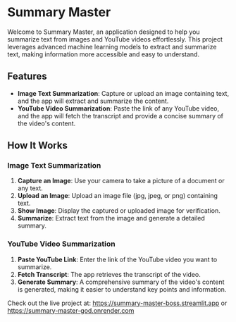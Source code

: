 # Summary Master

Welcome to Summary Master, an application designed to help you summarize text from images and YouTube videos effortlessly. This project leverages advanced machine learning models to extract and summarize text, making information more accessible and easy to understand.

## Features

- **Image Text Summarization**: Capture or upload an image containing text, and the app will extract and summarize the content.
- **YouTube Video Summarization**: Paste the link of any YouTube video, and the app will fetch the transcript and provide a concise summary of the video's content.

## How It Works

### Image Text Summarization

1. **Capture an Image**: Use your camera to take a picture of a document or any text.
2. **Upload an Image**: Upload an image file (jpg, jpeg, or png) containing text.
3. **Show Image**: Display the captured or uploaded image for verification.
4. **Summarize**: Extract text from the image and generate a detailed summary.

### YouTube Video Summarization

1. **Paste YouTube Link**: Enter the link of the YouTube video you want to summarize.
2. **Fetch Transcript**: The app retrieves the transcript of the video.
3. **Generate Summary**: A comprehensive summary of the video's content is generated, making it easier to understand key points and information.


Check out the live project at: https://summary-master-boss.streamlit.app
                                                  or
                                https://summary-master-god.onrender.com
                                    

